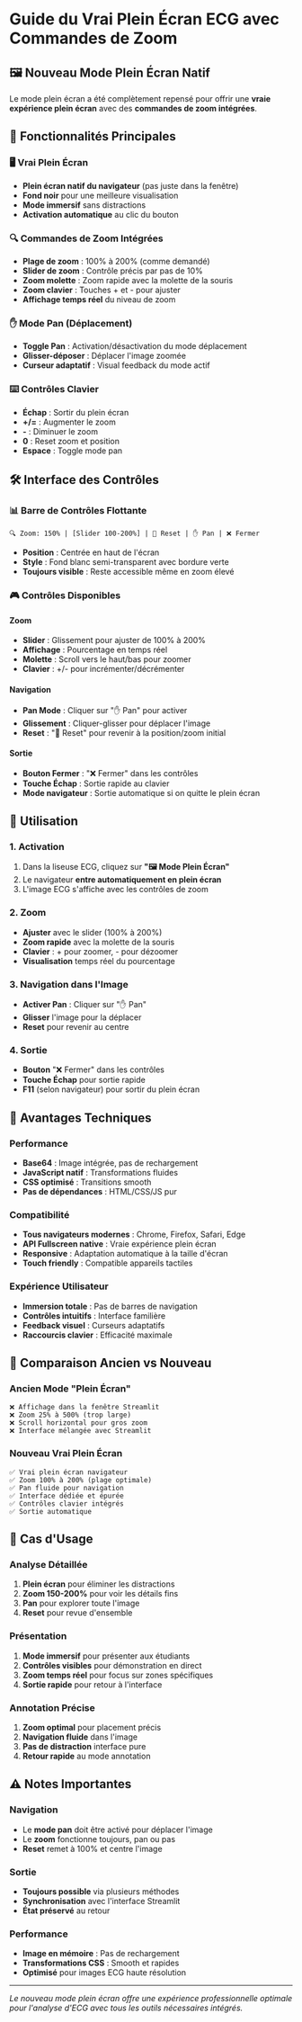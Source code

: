 # Guide du Vrai Plein Écran ECG avec Commandes de Zoom

## 🖼️ Nouveau Mode Plein Écran Natif

Le mode plein écran a été complètement repensé pour offrir une **vraie expérience plein écran** avec des **commandes de zoom intégrées**.

## 🎯 Fonctionnalités Principales

### 🖥️ **Vrai Plein Écran**
- **Plein écran natif du navigateur** (pas juste dans la fenêtre)
- **Fond noir** pour une meilleure visualisation
- **Mode immersif** sans distractions
- **Activation automatique** au clic du bouton

### 🔍 **Commandes de Zoom Intégrées**
- **Plage de zoom** : 100% à 200% (comme demandé)
- **Slider de zoom** : Contrôle précis par pas de 10%
- **Zoom molette** : Zoom rapide avec la molette de la souris
- **Zoom clavier** : Touches + et - pour ajuster
- **Affichage temps réel** du niveau de zoom

### ✋ **Mode Pan (Déplacement)**
- **Toggle Pan** : Activation/désactivation du mode déplacement
- **Glisser-déposer** : Déplacer l'image zoomée
- **Curseur adaptatif** : Visual feedback du mode actif

### ⌨️ **Contrôles Clavier**
- **Échap** : Sortir du plein écran
- **+/=** : Augmenter le zoom
- **-** : Diminuer le zoom
- **0** : Reset zoom et position
- **Espace** : Toggle mode pan

## 🛠️ Interface des Contrôles

### 📊 **Barre de Contrôles Flottante**
```
🔍 Zoom: 150% | [Slider 100-200%] | 🔄 Reset | ✋ Pan | ❌ Fermer
```

- **Position** : Centrée en haut de l'écran
- **Style** : Fond blanc semi-transparent avec bordure verte
- **Toujours visible** : Reste accessible même en zoom élevé

### 🎮 **Contrôles Disponibles**

#### Zoom
- **Slider** : Glissement pour ajuster de 100% à 200%
- **Affichage** : Pourcentage en temps réel
- **Molette** : Scroll vers le haut/bas pour zoomer
- **Clavier** : +/- pour incrémenter/décrémenter

#### Navigation
- **Pan Mode** : Cliquer sur "✋ Pan" pour activer
- **Glissement** : Cliquer-glisser pour déplacer l'image
- **Reset** : "🔄 Reset" pour revenir à la position/zoom initial

#### Sortie
- **Bouton Fermer** : "❌ Fermer" dans les contrôles
- **Touche Échap** : Sortie rapide au clavier
- **Mode navigateur** : Sortie automatique si on quitte le plein écran

## 🚀 Utilisation

### 1. **Activation**
1. Dans la liseuse ECG, cliquez sur **"🖼️ Mode Plein Écran"**
2. Le navigateur **entre automatiquement en plein écran**
3. L'image ECG s'affiche avec les contrôles de zoom

### 2. **Zoom**
- **Ajuster** avec le slider (100% à 200%)
- **Zoom rapide** avec la molette de la souris
- **Clavier** : + pour zoomer, - pour dézoomer
- **Visualisation** temps réel du pourcentage

### 3. **Navigation dans l'Image**
- **Activer Pan** : Cliquer sur "✋ Pan"
- **Glisser** l'image pour la déplacer
- **Reset** pour revenir au centre

### 4. **Sortie**
- **Bouton** "❌ Fermer" dans les contrôles
- **Touche Échap** pour sortie rapide
- **F11** (selon navigateur) pour sortir du plein écran

## 🔧 Avantages Techniques

### **Performance**
- **Base64** : Image intégrée, pas de rechargement
- **JavaScript natif** : Transformations fluides
- **CSS optimisé** : Transitions smooth
- **Pas de dépendances** : HTML/CSS/JS pur

### **Compatibilité**
- **Tous navigateurs modernes** : Chrome, Firefox, Safari, Edge
- **API Fullscreen native** : Vraie expérience plein écran
- **Responsive** : Adaptation automatique à la taille d'écran
- **Touch friendly** : Compatible appareils tactiles

### **Expérience Utilisateur**
- **Immersion totale** : Pas de barres de navigation
- **Contrôles intuitifs** : Interface familière
- **Feedback visuel** : Curseurs adaptatifs
- **Raccourcis clavier** : Efficacité maximale

## 🎯 Comparaison Ancien vs Nouveau

### **Ancien Mode "Plein Écran"**
```
❌ Affichage dans la fenêtre Streamlit
❌ Zoom 25% à 500% (trop large)
❌ Scroll horizontal pour gros zoom
❌ Interface mélangée avec Streamlit
```

### **Nouveau Vrai Plein Écran**
```
✅ Vrai plein écran navigateur
✅ Zoom 100% à 200% (plage optimale)
✅ Pan fluide pour navigation
✅ Interface dédiée et épurée
✅ Contrôles clavier intégrés
✅ Sortie automatique
```

## 📱 Cas d'Usage

### **Analyse Détaillée**
1. **Plein écran** pour éliminer les distractions
2. **Zoom 150-200%** pour voir les détails fins
3. **Pan** pour explorer toute l'image
4. **Reset** pour revue d'ensemble

### **Présentation**
1. **Mode immersif** pour présenter aux étudiants
2. **Contrôles visibles** pour démonstration en direct
3. **Zoom temps réel** pour focus sur zones spécifiques
4. **Sortie rapide** pour retour à l'interface

### **Annotation Précise**
1. **Zoom optimal** pour placement précis
2. **Navigation fluide** dans l'image
3. **Pas de distraction** interface pure
4. **Retour rapide** au mode annotation

## ⚠️ Notes Importantes

### **Navigation**
- Le **mode pan** doit être activé pour déplacer l'image
- Le **zoom** fonctionne toujours, pan ou pas
- **Reset** remet à 100% et centre l'image

### **Sortie**
- **Toujours possible** via plusieurs méthodes
- **Synchronisation** avec l'interface Streamlit
- **État préservé** au retour

### **Performance**
- **Image en mémoire** : Pas de rechargement
- **Transformations CSS** : Smooth et rapides
- **Optimisé** pour images ECG haute résolution

---

*Le nouveau mode plein écran offre une expérience professionnelle optimale pour l'analyse d'ECG avec tous les outils nécessaires intégrés.*
